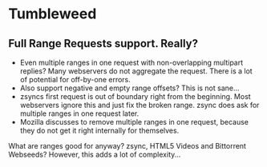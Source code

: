 Tumbleweed
==========

Full Range Requests support. Really?
------------------------------------

* Even multiple ranges in one request with non-overlapping  multipart replies? Many webservers do not aggregate the request. There is a lot of potential for off-by-one errors.
* Also support negative and empty range offsets? This is not sane...
* zsyncs first request is out of boundary right from the beginning. Most webservers ignore this and just fix the broken range. zsync does ask for multiple ranges in one request later.
* Mozilla discusses to remove multiple ranges in one request, because they do not get it right internally for themselves.

What are ranges good for anyway? zsync, HTML5 Videos and Bittorrent Webseeds? However, this adds a lot of complexity...
